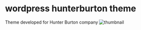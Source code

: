 # wordpress hunterburton theme

Theme developed for Hunter Burton company
![thumbnail](https://user-images.githubusercontent.com/32665778/75424791-58de4580-597c-11ea-88f1-f9cf5a9495a9.png)

